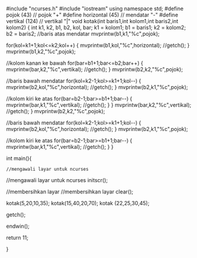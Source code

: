 #include "ncurses.h"
#include "iostream"
using namespace std;
#define pojok (43)
// pojok "+"
#define horizontal (45)
// mendatar "-"
#define vertikal (124)
// vertikal "|"
void kotak(int baris1,int kolom1,int baris2,int kolom2)
{
  int k1, k2, b1, b2, kol, bar;
  k1 = kolom1;
  b1 = baris1;
  k2 = kolom2;
  b2 = baris2;
  //baris atas mendatar
  mvprintw(b1,k1,"%c",pojok);
  
  for(kol=k1+1;kol<=k2;kol++)
  {
    mvprintw(b1,kol,"%c",horizontal);
    //getch();
  }
  mvprintw(b1,k2,"%c",pojok);
  
  //kolom kanan ke bawah
  for(bar=b1+1;bar<=b2;bar++)
  {
    mvprintw(bar,k2,"%c",vertikal);
    //getch();
  }
  mvprintw(b2,k2,"%c",pojok);
  
  //baris bawah mendatar
  for(kol=k2-1;kol>=k1+1;kol--)
  {
    mvprintw(b2,kol,"%c",horizontal);
    //getch();
  }
  mvprintw(b2,k1,"%c",pojok); 
  
  //kolom kiri ke atas
  for(bar=b2-1;bar>=b1+1;bar--)
  {
    mvprintw(bar,k1,"%c",vertikal);
    //getch();
  }
} 
    mvprintw(bar,k2,"%c",vertikal);
    //getch();
  }
  mvprintw(b2,k2,"%c",pojok);
  
  //baris bawah mendatar
  for(kol=k2-1;kol>=k1+1;kol--)
  {
    mvprintw(b2,kol,"%c",horizontal);
    //getch();
  }
  mvprintw(b2,k1,"%c",pojok); 
  
  //kolom kiri ke atas
  for(bar=b2-1;bar>=b1+1;bar--)
  {
    mvprintw(bar,k1,"%c",vertikal);
    //getch();
  }
} 

int main(){

    //mengawali layar untuk ncurses
//mengawali layar untuk ncurses
  initscr();

  //membersihkan layar
//membersihkan layar
  clear();

  kotak(5,20,10,35);
  kotak(15,40,20,70);
  kotak (22,25,30,45);
    
  getch();
    
  endwin();
  
  return 11;
  
}
